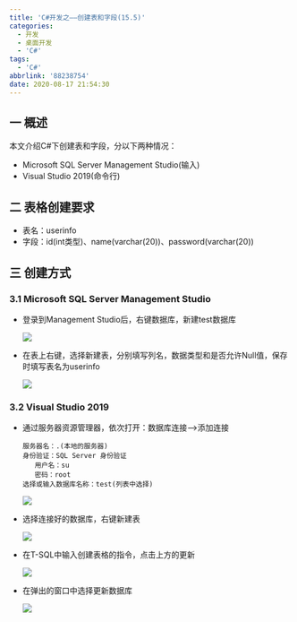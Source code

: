 ```yaml
---
title: 'C#开发之——创建表和字段(15.5)'
categories:
  - 开发
  - 桌面开发
  - 'C#'
tags:
  - 'C#'
abbrlink: '88238754'
date: 2020-08-17 21:54:30
---
```

## 一  概述

本文介绍C#下创建表和字段，分以下两种情况：

* Microsoft SQL Server Management Studio(输入)
* Visual Studio 2019(命令行)

<!--more-->

## 二 表格创建要求

* 表名：userinfo
* 字段：id(int类型)、name(varchar(20))、password(varchar(20))

## 三  创建方式

### 3.1 Microsoft SQL Server Management Studio

* 登录到Management Studio后，右键数据库，新建test数据库

  ![][1]
  
* 在表上右键，选择新建表，分别填写列名，数据类型和是否允许Null值，保存时填写表名为userinfo

  ![][2]

### 3.2 Visual Studio 2019

* 通过服务器资源管理器，依次打开：数据库连接—>添加连接

  ```
  服务器名：.(本地的服务器)
  身份验证：SQL Server 身份验证
     用户名：su
     密码：root
  选择或输入数据库名称：test(列表中选择)   
  ```

  ![][3]

* 选择连接好的数据库，右键新建表

  ![][4]

* 在T-SQL中输入创建表格的指令，点击上方的更新

  ![][5]

* 在弹出的窗口中选择更新数据库

  ![][6]




[1]:https://cdn.jsdelivr.net/gh/PGzxc/CDN@master/blog-image/csharp-management-studio-create-test.png
[2]:https://cdn.jsdelivr.net/gh/PGzxc/CDN@master/blog-image/csharp-management-studio-table-crate.png
[3]:https://cdn.jsdelivr.net/gh/PGzxc/CDN@master/blog-image/csharp-visula-studio-sql-connected.png
[4]:https://cdn.jsdelivr.net/gh/PGzxc/CDN@master/blog-image/csharp-visual-studio-create-table.png
[5]:https://cdn.jsdelivr.net/gh/PGzxc/CDN@master/blog-image/csharp-visual-studio-command-update.png
[6]:https://cdn.jsdelivr.net/gh/PGzxc/CDN@master/blog-image/csharp-visual-studio-update-script.png